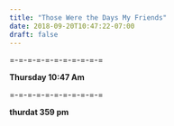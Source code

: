 ```yaml
---
title: "Those Were the Days My Friends"
date: 2018-09-20T10:47:22-07:00
draft: false
---
```


=-=-=-=-=-=-=-=-=-=-=

**Thursday 10:47 Am**



=-=-=-=-=-=-=-=-=-=-=

**thurdat 359 pm**
